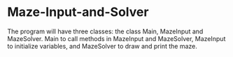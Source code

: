 # Maze-Input-and-Solver
The program will have three classes: the class Main, MazeInput and MazeSolver. Main to call methods in MazeInput and MazeSolver, MazeInput to initialize variables, and MazeSolver to draw and print the maze.
